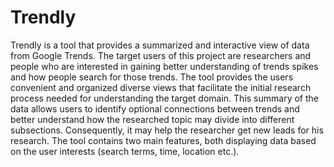 # Trendly
Trendly is a tool that provides a summarized and interactive view of data from Google Trends. 
The target users of this project are researchers and people who are interested in gaining better understanding of trends spikes and how people search for those trends.
The tool provides the users convenient and organized diverse views that facilitate the initial research process needed for understanding the target domain. 
This summary of the data allows users to identify optional connections between trends and better understand how the researched topic may divide into different subsections. 
Consequently, it may help the researcher get new leads for his research.
The tool contains two main features, both displaying data based on the user interests (search terms, time, location etc.).
